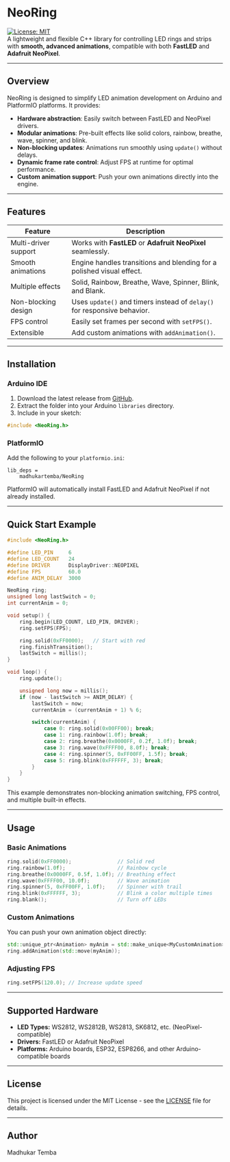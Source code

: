 # NeoRing

[![License: MIT](https://img.shields.io/badge/License-MIT-yellow.svg)](LICENSE)  
A lightweight and flexible C++ library for controlling LED rings and strips with **smooth, advanced animations**, compatible with both **FastLED** and **Adafruit NeoPixel**.

---

## Overview

NeoRing is designed to simplify LED animation development on Arduino and PlatformIO platforms. It provides:

- **Hardware abstraction**: Easily switch between FastLED and NeoPixel drivers.  
- **Modular animations**: Pre-built effects like solid colors, rainbow, breathe, wave, spinner, and blink.  
- **Non-blocking updates**: Animations run smoothly using `update()` without delays.  
- **Dynamic frame rate control**: Adjust FPS at runtime for optimal performance.  
- **Custom animation support**: Push your own animations directly into the engine.

---

## Features

| Feature                  | Description                                                                 |
|--------------------------|-----------------------------------------------------------------------------|
| Multi-driver support      | Works with **FastLED** or **Adafruit NeoPixel** seamlessly.                |
| Smooth animations         | Engine handles transitions and blending for a polished visual effect.      |
| Multiple effects          | Solid, Rainbow, Breathe, Wave, Spinner, Blink, and Blank.                  |
| Non-blocking design       | Uses `update()` and timers instead of `delay()` for responsive behavior.   |
| FPS control               | Easily set frames per second with `setFPS()`.                               |
| Extensible                | Add custom animations with `addAnimation()`.                                |

---

## Installation

### Arduino IDE

1. Download the latest release from [GitHub](https://github.com/madhukartemba/NeoRing).  
2. Extract the folder into your Arduino `libraries` directory.  
3. Include in your sketch:

```cpp
#include <NeoRing.h>
```

### PlatformIO

Add the following to your `platformio.ini`:

```
lib_deps =
    madhukartemba/NeoRing
```

PlatformIO will automatically install FastLED and Adafruit NeoPixel if not already installed.

---

## Quick Start Example

```cpp
#include <NeoRing.h>

#define LED_PIN     6
#define LED_COUNT   24
#define DRIVER      DisplayDriver::NEOPIXEL
#define FPS         60.0
#define ANIM_DELAY  3000

NeoRing ring;
unsigned long lastSwitch = 0;
int currentAnim = 0;

void setup() {
    ring.begin(LED_COUNT, LED_PIN, DRIVER);
    ring.setFPS(FPS);

    ring.solid(0xFF0000);   // Start with red
    ring.finishTransition();
    lastSwitch = millis();
}

void loop() {
    ring.update();

    unsigned long now = millis();
    if (now - lastSwitch >= ANIM_DELAY) {
        lastSwitch = now;
        currentAnim = (currentAnim + 1) % 6;

        switch(currentAnim) {
            case 0: ring.solid(0x00FF00); break;
            case 1: ring.rainbow(1.0f); break;
            case 2: ring.breathe(0x0000FF, 0.2f, 1.0f); break;
            case 3: ring.wave(0xFFFF00, 8.0f); break;
            case 4: ring.spinner(5, 0xFF00FF, 1.5f); break;
            case 5: ring.blink(0xFFFFFF, 3); break;
        }
    }
}
```

This example demonstrates non-blocking animation switching, FPS control, and multiple built-in effects.

---

## Usage

### Basic Animations

```cpp
ring.solid(0xFF0000);               // Solid red
ring.rainbow(1.0f);                 // Rainbow cycle
ring.breathe(0x0000FF, 0.5f, 1.0f); // Breathing effect
ring.wave(0xFFFF00, 10.0f);         // Wave animation
ring.spinner(5, 0xFF00FF, 1.0f);    // Spinner with trail
ring.blink(0xFFFFFF, 3);            // Blink a color multiple times
ring.blank();                       // Turn off LEDs
```

### Custom Animations

You can push your own animation object directly:

```cpp
std::unique_ptr<Animation> myAnim = std::make_unique<MyCustomAnimation>(...);
ring.addAnimation(std::move(myAnim));
```

### Adjusting FPS

```cpp
ring.setFPS(120.0); // Increase update speed
```

---

## Supported Hardware

- **LED Types:** WS2812, WS2812B, WS2813, SK6812, etc. (NeoPixel-compatible)
- **Drivers:** FastLED or Adafruit NeoPixel
- **Platforms:** Arduino boards, ESP32, ESP8266, and other Arduino-compatible boards

---

## License

This project is licensed under the MIT License - see the [LICENSE](LICENSE) file for details.

---

## Author

Madhukar Temba



